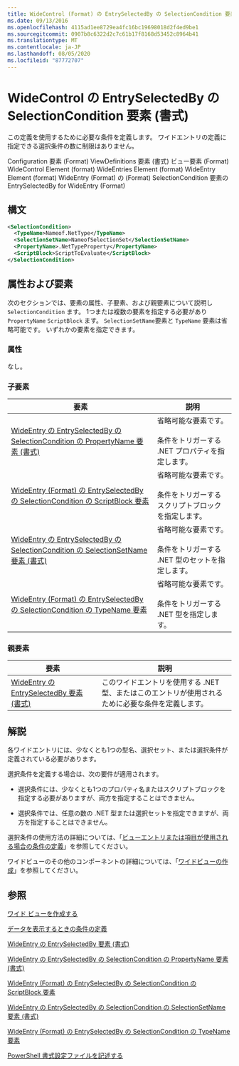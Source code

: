 ```yaml
---
title: WideControl (Format) の EntrySelectedBy の SelectionCondition 要素Microsoft Docs
ms.date: 09/13/2016
ms.openlocfilehash: 4115ad1ee8729ea4fc16bc19698018d2f4ed9be1
ms.sourcegitcommit: 0907b8c6322d2c7c61b17f8168d53452c8964b41
ms.translationtype: MT
ms.contentlocale: ja-JP
ms.lasthandoff: 08/05/2020
ms.locfileid: "87772707"
---
```

# <a name="selectioncondition-element-for-entryselectedby-for-widecontrol-format"></a>WideControl の EntrySelectedBy の SelectionCondition 要素 (書式)

この定義を使用するために必要な条件を定義します。 ワイドエントリの定義に指定できる選択条件の数に制限はありません。

Configuration 要素 (Format) ViewDefinitions 要素 (書式) ビュー要素 (Format) WideControl Element (format) WideEntries Element (format) WideEntry Element (format) WideEntry (Format) の (Format) SelectionCondition 要素の EntrySelectedBy for WideEntry (Format)

## <a name="syntax"></a>構文

```xml
<SelectionCondition>
  <TypeName>Nameof.NetType</TypeName>
  <SelectionSetName>NameofSelectionSet</SelectionSetName>
  <PropertyName>.NetTypeProperty</PropertyName>
  <ScriptBlock>ScriptToEvaluate</ScriptBlock>
</SelectionCondition>
```

## <a name="attributes-and-elements"></a>属性および要素

次のセクションでは、要素の属性、子要素、および親要素について説明し `SelectionCondition` ます。 1つまたは複数の要素を指定する必要があり `PropertyName` `ScriptBlock` ます。 `SelectionSetName`要素と `TypeName` 要素は省略可能です。 いずれかの要素を指定できます。

### <a name="attributes"></a>属性

なし。

### <a name="child-elements"></a>子要素

|要素|説明|
|-------------|-----------------|
|[WideEntry の EntrySelectedBy の SelectionCondition の PropertyName 要素 (書式)](./propertyname-element-for-selectioncondition-for-entryselectedby-for-wideentry-format.md)|省略可能な要素です。<br /><br /> 条件をトリガーする .NET プロパティを指定します。|
|[WideEntry (Format) の EntrySelectedBy の SelectionCondition の ScriptBlock 要素](./scriptblock-element-for-selectioncondition-for-entryselectedby-for-widecontrol-format.md)|省略可能な要素です。<br /><br /> 条件をトリガーするスクリプトブロックを指定します。|
|[WideEntry の EntrySelectedBy の SelectionCondition の SelectionSetName 要素 (書式)](./selectionsetname-element-for-selectioncondition-for-entryselectedby-for-wideentry-format.md)|省略可能な要素です。<br /><br /> 条件をトリガーする .NET 型のセットを指定します。|
|[WideEntry (Format) の EntrySelectedBy の SelectionCondition の TypeName 要素](./typename-element-for-selectioncondition-for-entryselectedby-for-widecontrol-format.md)|省略可能な要素です。<br /><br /> 条件をトリガーする .NET 型を指定します。|

### <a name="parent-elements"></a>親要素

|要素|説明|
|-------------|-----------------|
|[WideEntry の EntrySelectedBy 要素 (書式)](./entryselectedby-element-for-wideentry-format.md)|このワイドエントリを使用する .NET 型、またはこのエントリが使用されるために必要な条件を定義します。|

## <a name="remarks"></a>解説

各ワイドエントリには、少なくとも1つの型名、選択セット、または選択条件が定義されている必要があります。

選択条件を定義する場合は、次の要件が適用されます。

- 選択条件には、少なくとも1つのプロパティ名またはスクリプトブロックを指定する必要がありますが、両方を指定することはできません。

- 選択条件では、任意の数の .NET 型または選択セットを指定できますが、両方を指定することはできません。

選択条件の使用方法の詳細については、「[ビューエントリまたは項目が使用される場合の条件の定義](./defining-conditions-for-displaying-data.md)」を参照してください。

ワイドビューのその他のコンポーネントの詳細については、「[ワイドビューの作成](./creating-a-wide-view.md)」を参照してください。

## <a name="see-also"></a>参照

[ワイド ビューを作成する](./creating-a-wide-view.md)

[データを表示するときの条件の定義](./defining-conditions-for-displaying-data.md)

[WideEntry の EntrySelectedBy 要素 (書式)](./entryselectedby-element-for-wideentry-format.md)

[WideEntry の EntrySelectedBy の SelectionCondition の PropertyName 要素 (書式)](./propertyname-element-for-selectioncondition-for-entryselectedby-for-wideentry-format.md)

[WideEntry (Format) の EntrySelectedBy の SelectionCondition の ScriptBlock 要素](./scriptblock-element-for-selectioncondition-for-entryselectedby-for-widecontrol-format.md)

[WideEntry の EntrySelectedBy の SelectionCondition の SelectionSetName 要素 (書式)](./selectionsetname-element-for-selectioncondition-for-entryselectedby-for-wideentry-format.md)

[WideEntry (Format) の EntrySelectedBy の SelectionCondition の TypeName 要素](./typename-element-for-selectioncondition-for-entryselectedby-for-widecontrol-format.md)

[PowerShell 書式設定ファイルを記述する](./writing-a-powershell-formatting-file.md)
